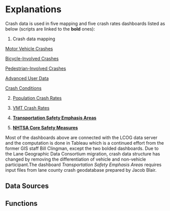 # Explanations

Crash data is used in five mapping and five crash rates dashboards listed as below (scripts are linked to the **bold** ones):

1. Crash data mapping

[Motor Vehicle Crashes](https://www.lcog.org/914/Motor-Vehicle-Crashes)

[Bicycle-Involved Crashes](https://www.lcog.org/916/Bicycle-Involved-Crashes) 

[Pedestrian-Involved Crashes](https://www.lcog.org/917/Pedestrian-Involved-Crashes)

[Advanced User Data](https://www.lcog.org/913/Advanced-User-Data)

[Crash Conditions](https://www.lcog.org/938/Crash-Conditions)

2. [Population Crash Rates](https://www.lcog.org/891/Population-Crash-Rates)

3. [VMT Crash Rates](https://www.lcog.org/892/VMT-Crash-Rates)

4. [**Transportation Safety Emphasis Areas**](https://www.lcog.org/912/Transportation-Safety-Emphasis-Areas)

5. [**NHTSA Core Safety Measures**](https://www.lcog.org/899/NHTSA-Core-Safety-Measures)

Most of the dashboards above are connected with the LCOG data server and the computation is done in Tableau which is a continued effort from the former GIS staff Bill Clingman, except the two bolded dashboards. Due to the Lane Geographic Data Consortium migration, crash data structure has changed by removing the differentiation of vehicle and non-vehicle participant.The dashboard *Transportation Safety Emphasis Areas* requires input files from lane county crash geodatabase prepared by Jacob Blair.

## Data Sources




## Functions
